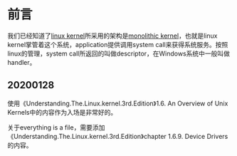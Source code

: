 # 前言

我们已经知道了[linux kernel](https://en.wikipedia.org/wiki/Linux_kernel)所采用的架构是[monolithic kernel](https://en.wikipedia.org/wiki/Monolithic_kernel)，也就是linux kernel掌管着这个系统，application提供调用system call来获得系统服务。按照linux的管理，system call所返回的叫做descriptor，在Windows系统中一般叫做handler。

## 20200128

使用《Understanding.The.Linux.kernel.3rd.Edition》1.6. An Overview of Unix Kernels中的内容作为入场是非常好的。

关于everything is a file，需要添加《Understanding.The.Linux.kernel.3rd.Edition》chapter 1.6.9. Device Drivers的内容。